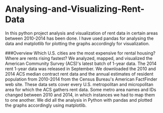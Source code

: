 # Analysing-and-Visualizing-Rent-Data 

In this python project analysis and visualization of rent data in certain areas between 2010-2014 has been done. I have used pandas for analysing the data and matplotlib for plotting the graphs accordingly for visualization. 


 ###Overview  Which U.S. cities are the most expensive for rental housing? Where are rents rising fastest?  We analyzed, mapped, and visualized the American Community Survey (ACS)'s latest batch  of 1-year data. The 2014 rent 1-year data was released in September. We downloaded  the 2010 and 2014 ACS median contract rent data and the annual estimates of resident  population from 2010-2014 from the Census Bureau's American FactFinder web site.  These data sets cover every U.S. metropolitan and micropolitan area for which the ACS  gathers rent data. Some metro area names and IDs changed between 2010 and 2014, in which  instances we had to map them to one another.  We did all the analysis in Python with pandas and plotted the graphs accordingly using matplotlib.